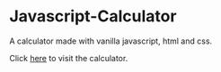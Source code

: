 # Javascript-Calculator
A calculator made with vanilla javascript, html and css.

Click [here](https://preethikamru.github.io/Javascript-Calculator/) to visit the calculator.
